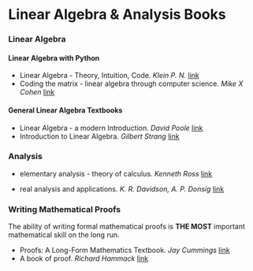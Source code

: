 # Linear Algebra & Analysis Books 

### Linear Algebra

#### Linear Algebra with Python

* Linear Algebra - Theory, Intuition, Code. *Klein P. N.* [link](https://www.amazon.com/Linear-Algebra-Theory-Intuition-Code/dp/9083136604/ref=sr_1_1?keywords=linear+algebra+theory+intuition+code&qid=1673885956&sprefix=linear+algebra+theory+in%2Caps%2C186&sr=8-1)
* Coding the matrix - linear algebra through computer science. *Mike X Cohen* [link](https://www.amazon.com/Coding-Matrix-Algebra-Applications-Computer/dp/0615880991/ref=sr_1_1?crid=2YW0GDQYO0AZT&keywords=coding+the+matrix&qid=1673885984&sprefix=coding+the+matri%2Caps%2C178&sr=8-1)

#### General Linear Algebra Textbooks

* Linear Algebra - a modern Introduction. *David Poole* [link](https://www.amazon.com/Linear-Algebra-Introduction-David-Poole/dp/1285463242/ref=sr_1_1?crid=1QUGGVLWFDBXP&keywords=linear+algebra+a+modern+introduction&qid=1673886011&sprefix=linear+algebra+a+modern+introduction%2Caps%2C170&sr=8-1)
* Introduction to Linear Algebra. *Gilbert Strang* [link](https://www.amazon.com/Introduction-Linear-Algebra-Gilbert-Strang-ebook/dp/B0BP31RX4T/ref=sr_1_1?crid=1FZ32W7ACW3FC&keywords=linear+algebra+gilbert+strang&qid=1673886051&sprefix=linear+algebra+gilbert+stran%2Caps%2C176&sr=8-1)

### Analysis

* elementary analysis - theory of calculus. *Kenneth Ross* [link](https://www.amazon.com/Elementary-Analysis-Calculus-Undergraduate-Mathematics/dp/1461462703/ref=sr_1_1?crid=1ZC121LTXMUE6&keywords=elementary+analysis+ross&qid=1673886071&sprefix=elementary+analysis+ross%2Caps%2C168&sr=8-1) 

* real analysis and applications. *K. R. Davidson, A. P. Donsig* [link](https://www.amazon.com/Real-Analysis-Applications-Undergraduate-Mathematics/dp/0387980970/ref=sr_1_1?crid=2EEIAEAOFRR3A&keywords=real+analysis+with+applications+donsig&qid=1673886138&sprefix=real+analysis+with+applicatins+donsi%2Caps%2C158&sr=8-1) 

### Writing Mathematical Proofs

The ability of writing formal mathematical proofs is **THE MOST** important mathematical skill on the long run. 

* Proofs: A Long-Form Mathematics Textbook. *Jay Cummings* [link](https://www.amazon.com/Proofs-Long-Form-Mathematics-Textbook-Math/dp/B08T8JCVF1/ref=sr_1_2?crid=3VKHUXVRAKL88&keywords=mathematical+proofs&qid=1673885845&sprefix=mathematical+proo%2Caps%2C197&sr=8-2)
* A book of proof. *Richard Hammack* [link](https://www.amazon.com/Book-Proof-Richard-Hammack/dp/0989472124/ref=sr_1_1?crid=UC8XDI2CCYEQ&keywords=book+of+proof+richard+hammack&qid=1673886506&sprefix=proofs+richard+%2Caps%2C155&sr=8-1)


